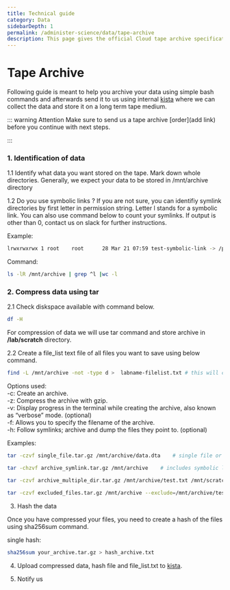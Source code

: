```yaml
---
title: Technical guide
category: Data
sidebarDepth: 1
permalink: /administer-science/data/tape-archive
description: This page gives the official Cloud tape archive specification.
---
```

# Tape Archive

Following guide is meant to help you archive your data using simple bash commands and afterwards send it to us using internal [kista](/administer-science/service-desk/lab-orders/#internal-kista) where we can collect the data and store it on a long term tape medium.

::: warning Attention
Make sure to send us a tape archive [order](add link) before you continue with next steps.

:::

### 1. Identification of data

1.1 Identify what data you want stored on the tape. Mark down whole directories. Generally, we expect your data to be stored in /mnt/archive directory

1.2 Do you use symbolic links ? If you are not sure, you can identifiy symlink directories by first letter in permission string. Letter l stands for a symbolic link. You can also use command below to count your symlinks. If output is other than 0, contact us on slack for further instructions.

Example:
```bash
lrwxrwxrwx 1 root    root      28 Mar 21 07:59 test-symbolic-link -> /path/of/symbolic-link/ 
```

Command:
```bash
ls -lR /mnt/archive | grep ^l |wc -l
```


### 2. Compress data using tar

2.1 Check diskspace available with command below.

```bash
df -H
```

For compression of data we will use tar command and store archive in **/lab/scratch** directory.

2.2 Create a file_list text file of all files you want to save using below command.

```bash
find -L /mnt/archive -not -type d >  labname-filelist.txt # this will check /mnt/archive directory and list all files.
```

Options used:  
-c: Create an archive.  
-z: Compress the archive with gzip.  
-v: Display progress in the terminal while creating the archive, also known as “verbose” mode. (optional)  
-f: Allows you to specify the filename of the archive.  
-h: Follow symlinks; archive and dump the files they point to. (optional)

Examples:   
```bash
tar -czvf single_file.tar.gz /mnt/archive/data.dta    # single file or directory
```
```bash
tar -chzvf archive_symlink.tar.gz /mnt/archive    # includes symbolic links
```
```bash
tar -czvf archive_multiple_dir.tar.gz /mnt/archive/test.txt /mnt/scratch/data.dta  # compress multiple directories
```
```bash
tar -czvf excluded_files.tar.gz /mnt/archive --exclude=/mnt/archive/test/data.txt --exclude=/mnt/archive/test1/data1.txt # excludes specified directories
```

3. Hash the data

Once you have compressed your files, you need to create a hash of the files using sha256sum command. 

single hash:
```bash
sha256sum your_archive.tar.gz > hash_archive.txt
```
4. Upload compressed data, hash file and file_list.txt to  [kista](/administer-science/service-desk/lab-orders/#internal-kista).

5. Notify us
